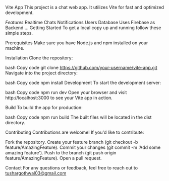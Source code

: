 Vite App
This project is a chat web app. It utilizes Vite for fast and optimized development.

*Features*
Realtime Chats
Notifications
Users Database
Uses Firebase as Backend
...
Getting Started
To get a local copy up and running follow these simple steps.

Prerequisites
Make sure you have Node.js and npm installed on your machine.

Installation
Clone the repository:

bash
Copy code
git clone https://github.com/your-username/vite-app.git
Navigate into the project directory:

bash
Copy code
npm install
Development
To start the development server:

bash
Copy code
npm run dev
Open your browser and visit http://localhost:3000 to see your Vite app in action.

Build
To build the app for production:

bash
Copy code
npm run build
The built files will be located in the dist directory.

Contributing
Contributions are welcome! If you'd like to contribute:

Fork the repository.
Create your feature branch (git checkout -b feature/AmazingFeature).
Commit your changes (git commit -m 'Add some amazing feature').
Push to the branch (git push origin feature/AmazingFeature).
Open a pull request.

Contact
For any questions or feedback, feel free to reach out to tushargothwal03@gmail.com
